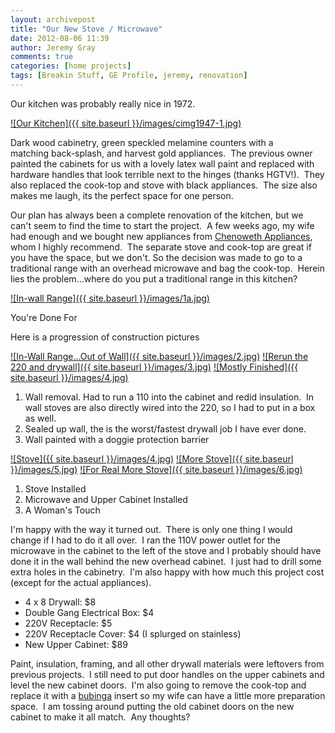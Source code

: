 ```yaml
---
layout: archivepost
title: "Our New Stove / Microwave"
date: 2012-08-06 11:39
author: Jeremy Gray
comments: true
categories: [home projects]
tags: [Breakin Stuff, GE Profile, jeremy, renovation]
---
```

Our kitchen was probably really nice in 1972.

<a href="{{ site.baseurl }}/images/cimg1947-1.jpg">![Our Kitchen]({{ site.baseurl }}/images/cimg1947-1.jpg)</a>

Dark wood cabinetry, green speckled melamine counters with a matching back-splash, and harvest gold appliances.  The previous owner painted the cabinets for us with a lovely latex wall paint and replaced with hardware handles that look terrible next to the hinges (thanks HGTV!).  They also replaced the cook-top and stove with black appliances.  The size also makes me laugh, its the perfect space for one person.

Our plan has always been a complete renovation of the kitchen, but we can't seem to find the time to start the project.  A few weeks ago, my wife had enough and we bought new appliances from [Chenoweth Appliances](http://www.chenowethappliances.com/), whom I highly recommend.  The separate stove and cook-top are great if you have the space, but we don't. So the decision was made to go to a traditional range with an overhead microwave and bag the cook-top.  Herein lies the problem...where do you put a traditional range in this kitchen?

<a href="{{ site.baseurl }}/images/1a.jpg">![In-wall Range]({{ site.baseurl }}/images/1a.jpg)</a>

You're Done For

Here is a progression of construction pictures

<a href="{{ site.baseurl }}/images/2.jpg">![In-Wall Range...Out of Wall]({{ site.baseurl }}/images/2.jpg)</a>
<a href="{{ site.baseurl }}/images/3.jpg">![Rerun the 220 and drywall]({{ site.baseurl }}/images/3.jpg)</a>
<a href="{{ site.baseurl }}/images/4.jpg">![Mostly Finished]({{ site.baseurl }}/images/4.jpg)</a>

1.  Wall removal. Had to run a 110 into the cabinet and redid insulation.  In wall stoves are also directly wired into the 220, so I had to put in a box as well.
2.  Sealed up wall, the is the worst/fastest drywall job I have ever done.
3.  Wall painted with a doggie protection barrier

<a href="{{ site.baseurl }}/images/4.jpg">![Stove]({{ site.baseurl }}/images/4.jpg)</a>
<a href="{{ site.baseurl }}/images/5.jpg">![More Stove]({{ site.baseurl }}/images/5.jpg)</a>
<a href="{{ site.baseurl }}/images/6.jpg">![For Real More Stove]({{ site.baseurl }}/images/6.jpg)</a>

1.  Stove Installed
2.  Microwave and Upper Cabinet Installed
3.  A Woman's Touch

I'm happy with the way it turned out.  There is only one thing I would change if I had to do it all over.  I ran the 110V power outlet for the microwave in the cabinet to the left of the stove and I probably should have done it in the wall behind the new overhead cabinet.  I just had to drill some extra holes in the cabinetry.  I'm also happy with how much this project cost (except for the actual appliances).


*   4 x 8 Drywall: $8
*   Double Gang Electrical Box: $4
*   220V Receptacle: $5
*   220V Receptacle Cover: $4 (I splurged on stainless)
*   New Upper Cabinet: $89

Paint, insulation, framing, and all other drywall materials were leftovers from previous projects.  I still need to put door handles on the upper cabinets and level the new cabinet doors.  I'm also going to remove the cook-top and replace it with a [bubinga](http://www.higginshardwoods.com/products.php/specialtyhardwoods/bubinga) insert so my wife can have a little more preparation space.  I am tossing around putting the old cabinet doors on the new cabinet to make it all match.  Any thoughts?
